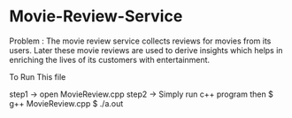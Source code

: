 # Movie-Review-Service

Problem : The movie review service collects reviews for movies from its users. Later these movie reviews are used to derive insights 
          which helps in enriching the lives of its customers with entertainment.
 
To Run This file

step1 -> open MovieReview.cpp 
step2 -> Simply run c++ program then
         $ g++ MovieReview.cpp 
         $ ./a.out 
